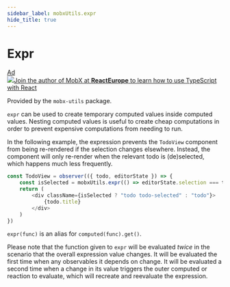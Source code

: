 ```yaml
---
sidebar_label: mobxUtils.expr
hide_title: true
---
```


# Expr

<div id='codefund'></div><div class="re_2020"><a class="re_2020_link" href="https://www.react-europe.org/#slot-2149-workshop-typescript-for-react-and-graphql-devs-with-michel-weststrate" target="_blank" rel="sponsored noopener"><div><div class="re_2020_ad" >Ad</div></div><img src="/img/reacteurope.svg"><span>Join the author of MobX at <b>ReactEurope</b> to learn how to use <span class="link">TypeScript with React</span></span></a></div>

Provided by the `mobx-utils` package.

`expr` can be used to create temporary computed values inside computed values.
Nesting computed values is useful to create cheap computations in order to
prevent expensive computations from needing to run.

In the following example, the expression prevents the `TodoView` component from
being re-rendered if the selection changes elsewhere. Instead, the component
will only re-render when the relevant todo is (de)selected, which happens much
less frequently.

```javascript
const TodoView = observer(({ todo, editorState }) => {
    const isSelected = mobxUtils.expr(() => editorState.selection === todo)
    return (
        <div className={isSelected ? "todo todo-selected" : "todo"}>
            {todo.title}
        </div>
    )
})
```

`expr(func)` is an alias for `computed(func).get()`.

Please note that the function given to `expr` will be evaluated _twice_ in the
scenario that the overall expression value changes. It will be evaluated the
first time when any observables it depends on change. It will be evaluated a
second time when a change in its value triggers the outer computed or reaction
to evaluate, which will recreate and reevaluate the expression.
